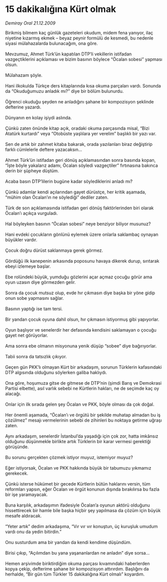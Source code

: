 # 15 dakikalığına Kürt olmak

*Demiray Oral 21.12.2009*

<div class="yazi">Birikmiş bilmem kaç günlük gazeteleri okudum, midem fena yanıyor, ilaç niyetine kızarmış ekmek – beyaz peynir formülü de kesmedi, bu nedenle siyasi mülahazalarda bulunacağım, ona göre. <br/><br/>Mevzumuz, Ahmet Türk’ün kapatılan DTP’li vekillerin istifadan vazgeçtiklerini açıklaması ve bizim basının böylece “Öcalan sobesi” yapması olsun. <br/><br/>Mülahazam şöyle. <br/><br/>Hani ilkokulda Türkçe ders kitaplarında kısa okuma parçaları vardı. Sonunda da “Okuduğumuzu anladık mı?” diye bir bölüm bulunurdu. <br/><br/>Öğrenci okuduğu şeyden ne anladığını şahane bir kompozisyon şeklinde defterine yazardı. <br/><br/>Dünyanın en kolay işiydi aslında. <br/><br/>Çünkü zaten önünde kitap açık, oradaki okuma parçasında misal, “Bizi Atatürk kurtardı” veya “Otobüste yaşlılara yer verelim” başlıklı bir yazı var. <br/><br/>Sen de artık bir zahmet kitaba bakarak, orada yazılanları biraz değiştirip farklı cümlelerle deftere yazacaksın... <br/><br/>Ahmet Türk’ün istifadan geri dönüş açıklamasından sonra basında kopan, “İşte böyle yakalarız adamı, Öcalan söyledi vazgeçtiler” fırtınasına bakınca derin bir şüpheye düştüm. <br/><br/>Acaba basın DTP’lilerin bugüne kadar söylediklerini anladı mı? <br/><br/>Çünkü adamlar kendi açılarından gayet dürüstçe, her kritik aşamada, “mühim olan Öcalan’ın ne söylediği” dediler zaten. <br/><br/>Türk de son açıklamasında istifadan geri dönüş faktörlerinden biri olarak Öcalan’ı açıkça vurguladı. <br/><br/>Hal böyleyken basının “Öcalan sobesi” neye benziyor biliyor musunuz? <br/><br/>Hani evdeki çocukların gönlünü eylemek üzere onlarla saklambaç oynayan büyükler vardır. <br/><br/>Çocuk doğru dürüst saklanmaya gerek görmez. <br/><br/>Gördüğü ilk kanepenin arkasında poposunu havaya dikerek durup, sırıtarak ebeyi izlemeye başlar. <br/><br/>Ebe rolündeki büyük, yumduğu gözlerini açar açmaz çocuğu görür ama oyun uzasın diye görmezden gelir. <br/><br/>Sonra da çocuk mutsuz olup, evde hır çıkmasın diye başka bir yöne gidip onun sobe yapmasını sağlar. <br/><br/>Basının yaptığı ise tam tersi. <br/><br/>Bir yandan çocuk oyuna dahil olsun, hır çıkmasın istiyormuş gibi yapıyorlar. <br/><br/>Oyun başlıyor ve senelerdir her defasında kendisini saklamayan o çocuğu gayet net görüyorlar. <br/><br/>Ama sonra ebe olmanın misyonuna yenik düşüp “sobee” diye bağırıyorlar. <br/><br/>Tabii sonra da tatsızlık çıkıyor. <br/><br/>Geçen gün PKK’lı olmayan Kürt bir arkadaşım, sorunun Türklerin kafasındaki DTP algısında olduğunu söylerken galiba haklıydı. <br/><br/>Ona göre, hoşumuza gitse de gitmese de DTP’nin (şimdi Barış ve Demokrasi Partisi elbette), asıl varlık sebebi ne Kürtlerin hakları, ne de seçimde kaç oy alacağı. <br/><br/>Onlar için ilk sırada gelen şey Öcalan ve PKK, böyle olması da çok doğal. <br/><br/>Her önemli aşamada, “Öcalan’ı ve örgütü bir şekilde muhatap almadan bu iş çözülmez” mesajı vermelerinin sebebi de zihinleri bu noktaya getirme uğraşı zaten. <br/><br/>Aynı arkadaşım, senelerdir İstanbul’da yaşadığı için çok zor, hatta imkânsız olduğunu düşünmekle birlikte artık Türklerin bir karar vermesi gerektiği görüşünde. <br/><br/>Bu sorunu gerçekten çözmek istiyor muyuz, istemiyor muyuz? <br/><br/>Eğer istiyorsak, Öcalan ve PKK hakkında büyük bir tabumuzu yıkmamız gerekecek. <br/><br/>Çünkü isterse hükümet bir gecede Kürtlerin bütün haklarını versin, tüm reformları yapsın, eğer Öcalan ve örgüt konunun dışında bırakılırsa bu fazla bir işe yaramayacak. <br/><br/>Buna karşılık, arkadaşımın ifadesiyle Öcalan’a oyunun aktörü olduğunu hissettirecek bir hamle bile başka hiçbir şey yapılmasa da çözüm için büyük mesafe aldıracak. <br/><br/>“Yeter artık” dedim arkadaşıma, “Vır vır vır konuştun, üç kuruşluk umudum vardı onu da yedin bitirdin.” <br/><br/>Onu susturdum ama bir yandan da kendi kendime düşündüm. <br/><br/>Birisi çıkıp, “Açılımdan bu yana yaşananlardan ne anladın” diye sorsa... <br/><br/>Hemen arşivimde biriktirdiğim okuma parçası kıvamındaki haberlerden kopya çekip, defterime şahane bir kompozisyon attırırdım. Başlığını da herhalde, “Bir gün tüm Türkler 15 dakikalığına Kürt olmalı” koyardım.
              </div>
